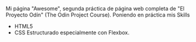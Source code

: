 Mi página "Awesome", segunda práctica de página web completa de "El Proyecto Odín" (The Odin Project Course).
Poniendo en práctica mis Skills
  * HTML5
  * CSS
    Estructurado especialmente con Flexbox.
